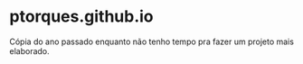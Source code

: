 # ptorques.github.io
Cópia do ano passado enquanto não tenho tempo pra fazer um projeto mais elaborado.
